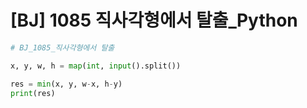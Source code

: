 # [BJ] 1085 직사각형에서 탈출_Python 
 
```python
# BJ_1085_직사각형에서 탈출

x, y, w, h = map(int, input().split())

res = min(x, y, w-x, h-y)
print(res)
```
